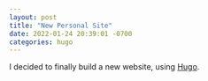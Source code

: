 ```yaml
---
layout: post
title: "New Personal Site"
date: 2022-01-24 20:39:01 -0700
categories: hugo
---
```


I decided to finally build a new website, using [Hugo][hugo-gh].

[hugo-gh]: https://github.com/gohugoio/hugo
